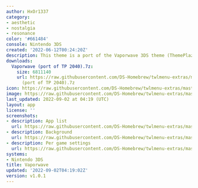 ```yaml
---
author: HxOr1337
category:
- aesthetic
- nostalgia
- resonance
color: '#661484'
console: Nintendo 3DS
created: '2022-06-12T00:24:20Z'
description: This theme is a port of the Vaporwave 3DS theme (ThemePlaza ID 2040)
downloads:
  Vaporwave (port of TP 2040).7z:
    size: 6811140
    url: https://raw.githubusercontent.com/DS-Homebrew/twlmenu-extras/master/_nds/TWiLightMenu/3dsmenu/themes/Vaporwave
      (port of TP 2040).7z
icon: https://raw.githubusercontent.com/DS-Homebrew/twlmenu-extras/master/_nds/TWiLightMenu/3dsmenu/themes/meta/Vaporwave%20%28port%20of%20TP%202040%29/icon.png
image: https://raw.githubusercontent.com/DS-Homebrew/twlmenu-extras/master/_nds/TWiLightMenu/3dsmenu/themes/meta/Vaporwave%20%28port%20of%20TP%202040%29/icon.png
last_updated: 2022-09-02 at 04:19 (UTC)
layout: app
license: ''
screenshots:
- description: App list
  url: https://raw.githubusercontent.com/DS-Homebrew/twlmenu-extras/master/_nds/TWiLightMenu/3dsmenu/themes/meta/Vaporwave%20%28port%20of%20TP%202040%29/screenshots/app-list.png
- description: Background
  url: https://raw.githubusercontent.com/DS-Homebrew/twlmenu-extras/master/_nds/TWiLightMenu/3dsmenu/themes/meta/Vaporwave%20%28port%20of%20TP%202040%29/screenshots/background.png
- description: Per game settings
  url: https://raw.githubusercontent.com/DS-Homebrew/twlmenu-extras/master/_nds/TWiLightMenu/3dsmenu/themes/meta/Vaporwave%20%28port%20of%20TP%202040%29/screenshots/per-game-settings.png
systems:
- Nintendo 3DS
title: Vaporwave
updated: '2022-09-02T04:19:02Z'
version: v1.0.1
---
```

